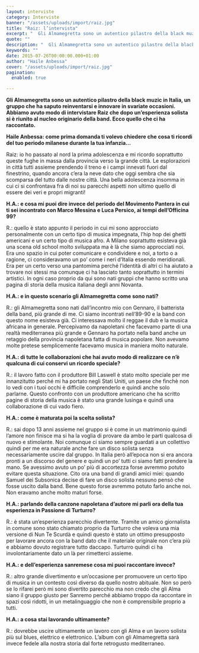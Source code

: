 ```yaml
---
layout: interviste
category: Interviste
banner: "/assets/uploads/import/raiz.jpg"
title: "Raiz: l’intervista"
excerpt: "  Gli Almamegretta sono un autentico pilastro della black muzic in Italia, un gruppo che ha saputo reinventarsi e innovare in svariate occasioni. Abbiamo avuto modo di intervistare Raiz che dopo un’esperienza solista si è riunito al nucleo originario della band. Ecco quello che ci ha raccontato. Haile Anbessa: come prima domanda ti volevo chiedere…"
quote: ""
description: "  Gli Almamegretta sono un autentico pilastro della black muzic in Italia, un gruppo che ha saputo reinventarsi e innovare in svariate occasioni. Abbiamo avuto modo di intervistare Raiz che dopo un’esperienza solista si è riunito al nucleo originario della band. Ecco quello che ci ha raccontato. Haile Anbessa: come prima domanda ti volevo chiedere…"
keywords: ""
date: 2015-07-26T00:00:00.000+01:00
author: "Haile Anbessa"
cover: "/assets/uploads/import/raiz.jpg"
pagination:
  enabled: true

---
```


[](https://hotmc.com/wp-content/uploads/2015/07/raiz.jpg)

**Gli Almamegretta sono un autentico pilastro della black muzic in Italia, un gruppo che ha saputo reinventarsi e innovare in svariate occasioni. Abbiamo avuto modo di intervistare Raiz che dopo un’esperienza solista si è riunito al nucleo originario della band. Ecco quello che ci ha raccontato.**

 **Haile Anbessa: come prima domanda ti volevo chiedere che cosa ti ricordi del tuo periodo milanese durante la tua infanzia…**

Raiz: io ho passato al nord la prima adolescenza e mi ricordo soprattutto queste fughe in massa dalla provincia verso la grande città. Le esplorazioni in città tutti assieme prendendo il treno e i campi innevati fuori dal finestrino, quando ancora c’era la neve dato che oggi sembra che sia scomparsa del tutto dalle nostre città. Una bella adolescenza insomma in cui ci si confrontava fra di noi su parecchi aspetti non ultimo quello di essere dei veri e propri migranti!

**H.A.: e cosa mi puoi dire invece del periodo del Movimento Pantera in cui ti sei incontrato con Marco Messina e Luca Persico, ai tempi dell’Officina 99?**

R.: quello è stato appunto il periodo in cui mi sono approcciato personalmente con un certo tipo di musica impegnata, l’hip hop dei ghetti americani e un certo tipo di musica afro. A Milano soprattutto esisteva già una scena old school molto sviluppata ma è là che siamo approcciati noi. Era uno spazio in cui poter comunicare e condividere e noi, a torto o a ragione, ci consideravamo un po’ come i neri d’Italia essendo meridionali. Era per un certo verso una pantomima perché l’identità di altri ci ha aiutato a trovare noi stessi ma comunque ci ha lasciato tanto soprattutto in termini artistici. In ogni caso proprio da qui sono nati gruppi che hanno scritto una pagina di storia della musica italiana degli anni Novanta.

**H.A.: e in questo scenario gli Almamegretta come sono nati?**

R.: gli Almamegretta sono nati dall’incontro mio con Gennaro, il batterista della band, più grande di me. Ci siamo incontrati nell’89-90 e la band con questo nome esisteva già. Ci interessava molto il reggae il dub e la musica africana in generale. Percepivamo da napoletani che facevamo parte di una realtà mediterranea più grande e Gennaro ha portato nella band anche un retaggio della provincia napoletana fatta di musica popolare. Non avevamo molte pretese semplicemente facevamo musica in maniera molto naturale.

**H.A.: di tutte le collaborazioni che hai avuto modo di realizzare ce n’è qualcuna di cui conservi un ricordo speciale?**

R.: il lavoro fatto con il produttore Bill Laswell è stato molto speciale per me innanzitutto perché mi ha portato negli Stati Uniti, un paese che finchè non lo vedi con i tuoi occhi è difficile comprenderlo e quindi anche solo parlarne. Questo confronto con un produttore americano che ha scritto pagine di storia della musica è stato una grande lusinga e quindi una collaborazione di cui vado fiero.

**H.A.: come è maturata poi la scelta solista?**

R.: sai dopo 13 anni assieme nel gruppo si è come in un matrimonio quindi l’amore non finisce ma si ha la voglia di provare da ambo le parti qualcosa di nuovo e stimolante. Noi comunque ci siamo sempre guardati a un collettivo quindi per me era naturale anche fare un disco solista senza necessariamente uscire dal gruppo. In Italia però all’epoca non si era ancora pronti a un discorso del genere e quindi un po’ tutti ci siamo fatti prendere la mano. Se avessimo avuto un po’ più di accortezza forse avremmo potuto evitare questa situazione. Cito ora una band di grandi amici miei: quando Samuel dei Subsonica decise di fare un disco solista nessuno pensò che fosse uscito dalla band. Bene questo forse avremmo potuto farlo anche noi. Non eravamo anche molto maturi forse.

**H.A.: parlando della canzone napoletana d’autore mi parli ora della tua esperienza in Passione di Turturro?**

R.: è stata un’esperienza parecchio divertente. Tramite un amico giornalista in comune sono stato chiamato proprio da Turturro che voleva una mia versione di Nun Te Scurdà e quindi questo è stato un ottimo presupposto per lavorare ancora con la band dato che il materiale originale non c’era più e abbiamo dovuto registrare tutto daccapo. Turturro quindi ci ha involontariamente dato un là per rimetterci assieme.

**H.A.: e dell’esperienza sanremese cosa mi puoi raccontare invece?**

R.: altro grande divertimento e un’occasione per promuovere un certo tipo di musica in un contesto così diverso da quello nostro abituale. Non so però se lo rifarei però mi sono divertito parecchio ma non credo che gli Alma siano il gruppo giusto per Sanremo perché abbiamo troppo da raccontare in spazi così ridotti, in un metalinguaggio che non è comprensibile proprio a tutti.

**H.A.: a cosa stai lavorando ultimamente?**

R.: dovrebbe uscire ultimamente un lavoro con gli Alma e un lavoro solista più sul blues, elettrico e elettronico. L’album con gli Almamegretta sarà invece fedele alla nostra storia dal forte retrogusto mediterraneo.